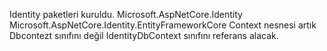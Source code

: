 Identity paketleri kuruldu.
Microsoft.AspNetCore.Identity
Microsoft.AspNetCore.Identity.EntityFrameworkCore
Context nesnesi artık Dbcontezt sınıfını değil IdentityDbContext sınıfını referans alacak.
